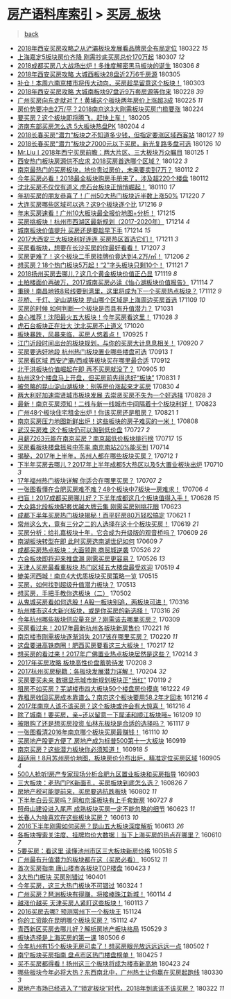 [房产语料库索引](../../README.md)  > [买房_板块](买房_板块.md)
====
> [back](../README.md)

- [2018年西安买房攻略之从浐灞板块发展看品牌房企布局定位](http://jkwz.applinzi.com/ittc/7083300947436766224.html#2018%E5%B9%B4%E8%A5%BF%E5%AE%89%E4%B9%B0%E6%88%BF%E6%94%BB%E7%95%A5%E4%B9%8B%E4%BB%8E%E6%B5%90%E7%81%9E%E6%9D%BF%E5%9D%97%E5%8F%91%E5%B1%95%E7%9C%8B%E5%93%81%E7%89%8C%E6%88%BF%E4%BC%81%E5%B8%83%E5%B1%80%E5%AE%9A%E4%BD%8D) 180322 *15* 
- [上海嘉定5板块房价齐降 刚需抄底买房总价170万起](http://jkwz.applinzi.com/ittc/7077638093224281105.html#%E4%B8%8A%E6%B5%B7%E5%98%89%E5%AE%9A5%E6%9D%BF%E5%9D%97%E6%88%BF%E4%BB%B7%E9%BD%90%E9%99%8D+%E5%88%9A%E9%9C%80%E6%8A%84%E5%BA%95%E4%B9%B0%E6%88%BF%E6%80%BB%E4%BB%B7170%E4%B8%87%E8%B5%B7) 180307 *12* 
- [2018成都买房八大战场出炉！多维度解密黑马板块的诞生](http://jkwz.applinzi.com/ittc/7077309952106693642.html#2018%E6%88%90%E9%83%BD%E4%B9%B0%E6%88%BF%E5%85%AB%E5%A4%A7%E6%88%98%E5%9C%BA%E5%87%BA%E7%82%89%EF%BC%81%E5%A4%9A%E7%BB%B4%E5%BA%A6%E8%A7%A3%E5%AF%86%E9%BB%91%E9%A9%AC%E6%9D%BF%E5%9D%97%E7%9A%84%E8%AF%9E%E7%94%9F) 180306 *8* 
- [2018年西安买房攻略 大城西板块28盘近2万6千房源](http://jkwz.applinzi.com/ittc/7077046807316399114.html#2018%E5%B9%B4%E8%A5%BF%E5%AE%89%E4%B9%B0%E6%88%BF%E6%94%BB%E7%95%A5+%E5%A4%A7%E5%9F%8E%E8%A5%BF%E6%9D%BF%E5%9D%9728%E7%9B%98%E8%BF%912%E4%B8%876%E5%8D%83%E6%88%BF%E6%BA%90) 180305  
- [补仓！本周六南京楼市将传大动向，买房趁早留意这个板块！](http://jkwz.applinzi.com/ittc/7076065795451143185.html#%E8%A1%A5%E4%BB%93%EF%BC%81%E6%9C%AC%E5%91%A8%E5%85%AD%E5%8D%97%E4%BA%AC%E6%A5%BC%E5%B8%82%E5%B0%86%E4%BC%A0%E5%A4%A7%E5%8A%A8%E5%90%91%EF%BC%8C%E4%B9%B0%E6%88%BF%E8%B6%81%E6%97%A9%E7%95%99%E6%84%8F%E8%BF%99%E4%B8%AA%E6%9D%BF%E5%9D%97%EF%BC%81) 180303  
- [2018年西安买房攻略 大城南板块97盘近9万套房源等你来](http://jkwz.applinzi.com/ittc/7075110996232635402.html#2018%E5%B9%B4%E8%A5%BF%E5%AE%89%E4%B9%B0%E6%88%BF%E6%94%BB%E7%95%A5+%E5%A4%A7%E5%9F%8E%E5%8D%97%E6%9D%BF%E5%9D%9797%E7%9B%98%E8%BF%919%E4%B8%87%E5%A5%97%E6%88%BF%E6%BA%90%E7%AD%89%E4%BD%A0%E6%9D%A5) 180228 *39* 
- [广州买房向东走就对了！黄埔这个板块两年房价上涨超3成](http://jkwz.applinzi.com/ittc/7073930213744706577.html#%E5%B9%BF%E5%B7%9E%E4%B9%B0%E6%88%BF%E5%90%91%E4%B8%9C%E8%B5%B0%E5%B0%B1%E5%AF%B9%E4%BA%86%EF%BC%81%E9%BB%84%E5%9F%94%E8%BF%99%E4%B8%AA%E6%9D%BF%E5%9D%97%E4%B8%A4%E5%B9%B4%E6%88%BF%E4%BB%B7%E4%B8%8A%E6%B6%A8%E8%B6%853%E6%88%90) 180225 *11* 
- [房价势要冲击2万/平？2018南京这3大刚需板块买房门槛要涨](http://jkwz.applinzi.com/ittc/7073578125990822929.html#%E6%88%BF%E4%BB%B7%E5%8A%BF%E8%A6%81%E5%86%B2%E5%87%BB2%E4%B8%87%2F%E5%B9%B3%EF%BC%9F2018%E5%8D%97%E4%BA%AC%E8%BF%993%E5%A4%A7%E5%88%9A%E9%9C%80%E6%9D%BF%E5%9D%97%E4%B9%B0%E6%88%BF%E9%97%A8%E6%A7%9B%E8%A6%81%E6%B6%A8) 180224  
- [要买房？这个板块即将腾飞，赶快上车！](http://jkwz.applinzi.com/ittc/7066711263327814666.html#%E8%A6%81%E4%B9%B0%E6%88%BF%EF%BC%9F%E8%BF%99%E4%B8%AA%E6%9D%BF%E5%9D%97%E5%8D%B3%E5%B0%86%E8%85%BE%E9%A3%9E%EF%BC%8C%E8%B5%B6%E5%BF%AB%E4%B8%8A%E8%BD%A6%EF%BC%81) 180205  
- [济南东部买房怎么选 5大板块热盘PK](http://jkwz.applinzi.com/ittc/7066180288474776587.html#%E6%B5%8E%E5%8D%97%E4%B8%9C%E9%83%A8%E4%B9%B0%E6%88%BF%E6%80%8E%E4%B9%88%E9%80%89+5%E5%A4%A7%E6%9D%BF%E5%9D%97%E7%83%AD%E7%9B%98PK) 180204 *4* 
- [2018长春买房“潜力”板块之不知道多少钱，但指定要涨区域西客站](http://jkwz.applinzi.com/ittc/7062846635623580679.html#2018%E9%95%BF%E6%98%A5%E4%B9%B0%E6%88%BF%E2%80%9C%E6%BD%9C%E5%8A%9B%E2%80%9D%E6%9D%BF%E5%9D%97%E4%B9%8B%E4%B8%8D%E7%9F%A5%E9%81%93%E5%A4%9A%E5%B0%91%E9%92%B1%EF%BC%8C%E4%BD%86%E6%8C%87%E5%AE%9A%E8%A6%81%E6%B6%A8%E5%8C%BA%E5%9F%9F%E8%A5%BF%E5%AE%A2%E7%AB%99) 180127 *19* 
- [2018长春买房“潜力”板块之7000元以下买房，新光复路多盘可选](http://jkwz.applinzi.com/ittc/7062844690385077254.html#2018%E9%95%BF%E6%98%A5%E4%B9%B0%E6%88%BF%E2%80%9C%E6%BD%9C%E5%8A%9B%E2%80%9D%E6%9D%BF%E5%9D%97%E4%B9%8B7000%E5%85%83%E4%BB%A5%E4%B8%8B%E4%B9%B0%E6%88%BF%EF%BC%8C%E6%96%B0%E5%85%89%E5%A4%8D%E8%B7%AF%E5%A4%9A%E7%9B%98%E5%8F%AF%E9%80%89) 180126 *10* 
- [Mr.Liu丨2018年西宁买房前瞻：两大片区、三大板块万众瞩目](http://jkwz.applinzi.com/ittc/7062652452883399696.html#Mr.Liu%E4%B8%A82018%E5%B9%B4%E8%A5%BF%E5%AE%81%E4%B9%B0%E6%88%BF%E5%89%8D%E7%9E%BB%EF%BC%9A%E4%B8%A4%E5%A4%A7%E7%89%87%E5%8C%BA%E3%80%81%E4%B8%89%E5%A4%A7%E6%9D%BF%E5%9D%97%E4%B8%87%E4%BC%97%E7%9E%A9%E7%9B%AE) 180125 *1* 
- [西安热门板块房源供不应求 2018买房首选哪个区域？](http://jkwz.applinzi.com/ittc/7061473703429145610.html#%E8%A5%BF%E5%AE%89%E7%83%AD%E9%97%A8%E6%9D%BF%E5%9D%97%E6%88%BF%E6%BA%90%E4%BE%9B%E4%B8%8D%E5%BA%94%E6%B1%82+2018%E4%B9%B0%E6%88%BF%E9%A6%96%E9%80%89%E5%93%AA%E4%B8%AA%E5%8C%BA%E5%9F%9F%EF%BC%9F) 180122 *3* 
- [南京最热门的买房板块，地价贵过房价，未来要卖到7万？](http://jkwz.applinzi.com/ittc/7057377786237289489.html#%E5%8D%97%E4%BA%AC%E6%9C%80%E7%83%AD%E9%97%A8%E7%9A%84%E4%B9%B0%E6%88%BF%E6%9D%BF%E5%9D%97%EF%BC%8C%E5%9C%B0%E4%BB%B7%E8%B4%B5%E8%BF%87%E6%88%BF%E4%BB%B7%EF%BC%8C%E6%9C%AA%E6%9D%A5%E8%A6%81%E5%8D%96%E5%88%B07%E4%B8%87%EF%BC%9F) 180112 *2* 
- [今年买房必看！2018最全板块购房手册来了，涉及超220个楼盘](http://jkwz.applinzi.com/ittc/7057621819425555467.html#%E4%BB%8A%E5%B9%B4%E4%B9%B0%E6%88%BF%E5%BF%85%E7%9C%8B%EF%BC%812018%E6%9C%80%E5%85%A8%E6%9D%BF%E5%9D%97%E8%B4%AD%E6%88%BF%E6%89%8B%E5%86%8C%E6%9D%A5%E4%BA%86%EF%BC%8C%E6%B6%89%E5%8F%8A%E8%B6%85220%E4%B8%AA%E6%A5%BC%E7%9B%98) 180112  
- [沈北买房不仅仅有道义 虎石台板块正悄悄崛起！](http://jkwz.applinzi.com/ittc/7056956250170852368.html#%E6%B2%88%E5%8C%97%E4%B9%B0%E6%88%BF%E4%B8%8D%E4%BB%85%E4%BB%85%E6%9C%89%E9%81%93%E4%B9%89+%E8%99%8E%E7%9F%B3%E5%8F%B0%E6%9D%BF%E5%9D%97%E6%AD%A3%E6%82%84%E6%82%84%E5%B4%9B%E8%B5%B7%EF%BC%81) 180110 *17* 
- [年初买房的朋友恭喜了！广州50大热门板块近半数上涨50%](http://jkwz.applinzi.com/ittc/7049066949923832849.html#%E5%B9%B4%E5%88%9D%E4%B9%B0%E6%88%BF%E7%9A%84%E6%9C%8B%E5%8F%8B%E6%81%AD%E5%96%9C%E4%BA%86%EF%BC%81%E5%B9%BF%E5%B7%9E50%E5%A4%A7%E7%83%AD%E9%97%A8%E6%9D%BF%E5%9D%97%E8%BF%91%E5%8D%8A%E6%95%B0%E4%B8%8A%E6%B6%A850%25) 171220 *7* 
- [大连买房哪些区域可以选？这9个板块逐个比](http://jkwz.applinzi.com/ittc/7047802280194081808.html#%E5%A4%A7%E8%BF%9E%E4%B9%B0%E6%88%BF%E5%93%AA%E4%BA%9B%E5%8C%BA%E5%9F%9F%E5%8F%AF%E4%BB%A5%E9%80%89%EF%BC%9F%E8%BF%999%E4%B8%AA%E6%9D%BF%E5%9D%97%E9%80%90%E4%B8%AA%E6%AF%94) 171216 *9* 
- [年末买房速看！广州10大板块最全报价地图+分析！](http://jkwz.applinzi.com/ittc/7047197159600948241.html#%E5%B9%B4%E6%9C%AB%E4%B9%B0%E6%88%BF%E9%80%9F%E7%9C%8B%EF%BC%81%E5%B9%BF%E5%B7%9E10%E5%A4%A7%E6%9D%BF%E5%9D%97%E6%9C%80%E5%85%A8%E6%8A%A5%E4%BB%B7%E5%9C%B0%E5%9B%BE%2B%E5%88%86%E6%9E%90%EF%BC%81) 171215  
- [买房挑板块！杭州市西湖区最新规划（2017-2020年）](http://jkwz.applinzi.com/ittc/7046975235360818192.html#%E4%B9%B0%E6%88%BF%E6%8C%91%E6%9D%BF%E5%9D%97%EF%BC%81%E6%9D%AD%E5%B7%9E%E5%B8%82%E8%A5%BF%E6%B9%96%E5%8C%BA%E6%9C%80%E6%96%B0%E8%A7%84%E5%88%92%EF%BC%882017-2020%E5%B9%B4%EF%BC%89) 171214 *4* 
- [城南板块价值提升 买房还是要趁早下手](http://jkwz.applinzi.com/ittc/7046860006593397777.html#%E5%9F%8E%E5%8D%97%E6%9D%BF%E5%9D%97%E4%BB%B7%E5%80%BC%E6%8F%90%E5%8D%87+%E4%B9%B0%E6%88%BF%E8%BF%98%E6%98%AF%E8%A6%81%E8%B6%81%E6%97%A9%E4%B8%8B%E6%89%8B) 171214 *15* 
- [2017大西安三大板块利好连连 买房热区首选它们！](http://jkwz.applinzi.com/ittc/7045837293527516177.html#2017%E5%A4%A7%E8%A5%BF%E5%AE%89%E4%B8%89%E5%A4%A7%E6%9D%BF%E5%9D%97%E5%88%A9%E5%A5%BD%E8%BF%9E%E8%BF%9E+%E4%B9%B0%E6%88%BF%E7%83%AD%E5%8C%BA%E9%A6%96%E9%80%89%E5%AE%83%E4%BB%AC%EF%BC%81) 171211 *3* 
- [买房看板块，想要在长沙买房的你最好看看！](http://jkwz.applinzi.com/ittc/7044350539700110353.html#%E4%B9%B0%E6%88%BF%E7%9C%8B%E6%9D%BF%E5%9D%97%EF%BC%8C%E6%83%B3%E8%A6%81%E5%9C%A8%E9%95%BF%E6%B2%99%E4%B9%B0%E6%88%BF%E7%9A%84%E4%BD%A0%E6%9C%80%E5%A5%BD%E7%9C%8B%E7%9C%8B%EF%BC%81) 171207 *3* 
- [买房更难了！这个板块二手房挂牌价竟达到4.2万/㎡！](http://jkwz.applinzi.com/ittc/7044012443959821328.html#%E4%B9%B0%E6%88%BF%E6%9B%B4%E9%9A%BE%E4%BA%86%EF%BC%81%E8%BF%99%E4%B8%AA%E6%9D%BF%E5%9D%97%E4%BA%8C%E6%89%8B%E6%88%BF%E6%8C%82%E7%89%8C%E4%BB%B7%E7%AB%9F%E8%BE%BE%E5%88%B04.2%E4%B8%87%2F%E3%8E%A1%EF%BC%81) 171206 *2* 
- [想买房？18个热门板块5万起！“2”字头板块只剩10个！](http://jkwz.applinzi.com/ittc/7038331263163827216.html#%E6%83%B3%E4%B9%B0%E6%88%BF%EF%BC%9F18%E4%B8%AA%E7%83%AD%E9%97%A8%E6%9D%BF%E5%9D%975%E4%B8%87%E8%B5%B7%EF%BC%81%E2%80%9C2%E2%80%9D%E5%AD%97%E5%A4%B4%E6%9D%BF%E5%9D%97%E5%8F%AA%E5%89%A910%E4%B8%AA%EF%BC%81) 171121 *7* 
- [2018扬州买房去哪儿？这几个黄金板块价值正凸显](http://jkwz.applinzi.com/ittc/7037691727022916625.html#2018%E6%89%AC%E5%B7%9E%E4%B9%B0%E6%88%BF%E5%8E%BB%E5%93%AA%E5%84%BF%EF%BC%9F%E8%BF%99%E5%87%A0%E4%B8%AA%E9%BB%84%E9%87%91%E6%9D%BF%E5%9D%97%E4%BB%B7%E5%80%BC%E6%AD%A3%E5%87%B8%E6%98%BE) 171119 *8* 
- [土拍楼面价再破万，2017城南买房必读《怡心湖板块价值报告》](http://jkwz.applinzi.com/ittc/7035815252627817489.html#%E5%9C%9F%E6%8B%8D%E6%A5%BC%E9%9D%A2%E4%BB%B7%E5%86%8D%E7%A0%B4%E4%B8%87%EF%BC%8C2017%E5%9F%8E%E5%8D%97%E4%B9%B0%E6%88%BF%E5%BF%85%E8%AF%BB%E3%80%8A%E6%80%A1%E5%BF%83%E6%B9%96%E6%9D%BF%E5%9D%97%E4%BB%B7%E5%80%BC%E6%8A%A5%E5%91%8A%E3%80%8B) 171114 *7* 
- [重磅！南昌地铁8号线要到湾里，这里将成为下一个买房热点板块？](http://jkwz.applinzi.com/ittc/7035196395747804177.html#%E9%87%8D%E7%A3%85%EF%BC%81%E5%8D%97%E6%98%8C%E5%9C%B0%E9%93%818%E5%8F%B7%E7%BA%BF%E8%A6%81%E5%88%B0%E6%B9%BE%E9%87%8C%EF%BC%8C%E8%BF%99%E9%87%8C%E5%B0%86%E6%88%90%E4%B8%BA%E4%B8%8B%E4%B8%80%E4%B8%AA%E4%B9%B0%E6%88%BF%E7%83%AD%E7%82%B9%E6%9D%BF%E5%9D%97%EF%BC%9F) 171112 *9* 
- [花桥、千灯、淀山湖板块 昆山哪个区域是上海周边买房首选](http://jkwz.applinzi.com/ittc/7033903623505970193.html#%E8%8A%B1%E6%A1%A5%E3%80%81%E5%8D%83%E7%81%AF%E3%80%81%E6%B7%80%E5%B1%B1%E6%B9%96%E6%9D%BF%E5%9D%97+%E6%98%86%E5%B1%B1%E5%93%AA%E4%B8%AA%E5%8C%BA%E5%9F%9F%E6%98%AF%E4%B8%8A%E6%B5%B7%E5%91%A8%E8%BE%B9%E4%B9%B0%E6%88%BF%E9%A6%96%E9%80%89) 171109 *10* 
- [买房的时候 如何判断一个板块是否具有升值潜力？](http://jkwz.applinzi.com/ittc/7030658898695029776.html#%E4%B9%B0%E6%88%BF%E7%9A%84%E6%97%B6%E5%80%99+%E5%A6%82%E4%BD%95%E5%88%A4%E6%96%AD%E4%B8%80%E4%B8%AA%E6%9D%BF%E5%9D%97%E6%98%AF%E5%90%A6%E5%85%B7%E6%9C%89%E5%8D%87%E5%80%BC%E6%BD%9C%E5%8A%9B%EF%BC%9F) 171031  
- [良心推荐！沈阳最火五大板块！今年买房看这里！](http://jkwz.applinzi.com/ittc/7029380614619399185.html#%E8%89%AF%E5%BF%83%E6%8E%A8%E8%8D%90%EF%BC%81%E6%B2%88%E9%98%B3%E6%9C%80%E7%81%AB%E4%BA%94%E5%A4%A7%E6%9D%BF%E5%9D%97%EF%BC%81%E4%BB%8A%E5%B9%B4%E4%B9%B0%E6%88%BF%E7%9C%8B%E8%BF%99%E9%87%8C%EF%BC%81) 171028 *3* 
- [虎石台板块正在壮大 沈北买房不止道义](http://jkwz.applinzi.com/ittc/7026475299674522641.html#%E8%99%8E%E7%9F%B3%E5%8F%B0%E6%9D%BF%E5%9D%97%E6%AD%A3%E5%9C%A8%E5%A3%AE%E5%A4%A7+%E6%B2%88%E5%8C%97%E4%B9%B0%E6%88%BF%E4%B8%8D%E6%AD%A2%E9%81%93%E4%B9%89) 171020  
- [板块暴跌，风暴来临，买房人悠着点！](http://jkwz.applinzi.com/ittc/7017358152184628240.html#%E6%9D%BF%E5%9D%97%E6%9A%B4%E8%B7%8C%EF%BC%8C%E9%A3%8E%E6%9A%B4%E6%9D%A5%E4%B8%B4%EF%BC%8C%E4%B9%B0%E6%88%BF%E4%BA%BA%E6%82%A0%E7%9D%80%E7%82%B9%EF%BC%81) 170925 *1* 
- [江门近段时间出台的板块规划，与你的买房大计息息相关！](http://jkwz.applinzi.com/ittc/7015343882819339280.html#%E6%B1%9F%E9%97%A8%E8%BF%91%E6%AE%B5%E6%97%B6%E9%97%B4%E5%87%BA%E5%8F%B0%E7%9A%84%E6%9D%BF%E5%9D%97%E8%A7%84%E5%88%92%EF%BC%8C%E4%B8%8E%E4%BD%A0%E7%9A%84%E4%B9%B0%E6%88%BF%E5%A4%A7%E8%AE%A1%E6%81%AF%E6%81%AF%E7%9B%B8%E5%85%B3%EF%BC%81) 170920 *7* 
- [买房要选好地段 杭州热门板块置业哪些楼盘可选](http://jkwz.applinzi.com/ittc/7012851101370680336.html#%E4%B9%B0%E6%88%BF%E8%A6%81%E9%80%89%E5%A5%BD%E5%9C%B0%E6%AE%B5%C2%A0%E6%9D%AD%E5%B7%9E%E7%83%AD%E9%97%A8%E6%9D%BF%E5%9D%97%E7%BD%AE%E4%B8%9A%E5%93%AA%E4%BA%9B%E6%A5%BC%E7%9B%98%E5%8F%AF%E9%80%89) 170913 *1* 
- [买房看区域 西安浐灞/西咸等板块买在哪里最合适](http://jkwz.applinzi.com/ittc/7012202578870535184.html#%E4%B9%B0%E6%88%BF%E7%9C%8B%E5%8C%BA%E5%9F%9F+%E8%A5%BF%E5%AE%89%E6%B5%90%E7%81%9E%2F%E8%A5%BF%E5%92%B8%E7%AD%89%E6%9D%BF%E5%9D%97%E4%B9%B0%E5%9C%A8%E5%93%AA%E9%87%8C%E6%9C%80%E5%90%88%E9%80%82) 170912  
- [北于洪板块价值崛起在即 再不买房就没了？](http://jkwz.applinzi.com/ittc/7009751158271509521.html#%E5%8C%97%E4%BA%8E%E6%B4%AA%E6%9D%BF%E5%9D%97%E4%BB%B7%E5%80%BC%E5%B4%9B%E8%B5%B7%E5%9C%A8%E5%8D%B3+%E5%86%8D%E4%B8%8D%E4%B9%B0%E6%88%BF%E5%B0%B1%E6%B2%A1%E4%BA%86%EF%BC%9F) 170905 *10* 
- [杭州这9个楼盘马上开盘，但买房前先得选好“板块”](http://jkwz.applinzi.com/ittc/7007931735948657680.html#%E6%9D%AD%E5%B7%9E%E8%BF%999%E4%B8%AA%E6%A5%BC%E7%9B%98%E9%A9%AC%E4%B8%8A%E5%BC%80%E7%9B%98%EF%BC%8C%E4%BD%86%E4%B9%B0%E6%88%BF%E5%89%8D%E5%85%88%E5%BE%97%E9%80%89%E5%A5%BD%E2%80%9C%E6%9D%BF%E5%9D%97%E2%80%9D) 170831 *1* 
- [被忽略的昆山淀山湖板块：别等房价涨起来才买房](http://jkwz.applinzi.com/ittc/7007487087392326672.html#%E8%A2%AB%E5%BF%BD%E7%95%A5%E7%9A%84%E6%98%86%E5%B1%B1%E6%B7%80%E5%B1%B1%E6%B9%96%E6%9D%BF%E5%9D%97%EF%BC%9A%E5%88%AB%E7%AD%89%E6%88%BF%E4%BB%B7%E6%B6%A8%E8%B5%B7%E6%9D%A5%E6%89%8D%E4%B9%B0%E6%88%BF) 170830 *4* 
- [两大利好加速崇贤城市板块发展 去崇贤买房不失为一个好选择](http://jkwz.applinzi.com/ittc/7006881493899805713.html#%E4%B8%A4%E5%A4%A7%E5%88%A9%E5%A5%BD%E5%8A%A0%E9%80%9F%E5%B4%87%E8%B4%A4%E5%9F%8E%E5%B8%82%E6%9D%BF%E5%9D%97%E5%8F%91%E5%B1%95+%E5%8E%BB%E5%B4%87%E8%B4%A4%E4%B9%B0%E6%88%BF%E4%B8%8D%E5%A4%B1%E4%B8%BA%E4%B8%80%E4%B8%AA%E5%A5%BD%E9%80%89%E6%8B%A9) 170828 *3* 
- [最新！南京买房须知！二线与新一线城市中间隔着十个板块利好！](http://jkwz.applinzi.com/ittc/7004927218596447248.html#%E6%9C%80%E6%96%B0%EF%BC%81%E5%8D%97%E4%BA%AC%E4%B9%B0%E6%88%BF%E9%A1%BB%E7%9F%A5%EF%BC%81%E4%BA%8C%E7%BA%BF%E4%B8%8E%E6%96%B0%E4%B8%80%E7%BA%BF%E5%9F%8E%E5%B8%82%E4%B8%AD%E9%97%B4%E9%9A%94%E7%9D%80%E5%8D%81%E4%B8%AA%E6%9D%BF%E5%9D%97%E5%88%A9%E5%A5%BD%EF%BC%81) 170823  
- [广州48个板块住宅租金出炉！你该买房还是租房？](http://jkwz.applinzi.com/ittc/7004269478639305744.html#%E5%B9%BF%E5%B7%9E48%E4%B8%AA%E6%9D%BF%E5%9D%97%E4%BD%8F%E5%AE%85%E7%A7%9F%E9%87%91%E5%87%BA%E7%82%89%EF%BC%81%E4%BD%A0%E8%AF%A5%E4%B9%B0%E6%88%BF%E8%BF%98%E6%98%AF%E7%A7%9F%E6%88%BF%EF%BC%9F) 170821 *1* 
- [南京买房压力地图新鲜出炉！这些板块的房子难买的一米！](http://jkwz.applinzi.com/ittc/6999490188513133584.html#%E5%8D%97%E4%BA%AC%E4%B9%B0%E6%88%BF%E5%8E%8B%E5%8A%9B%E5%9C%B0%E5%9B%BE%E6%96%B0%E9%B2%9C%E5%87%BA%E7%82%89%EF%BC%81%E8%BF%99%E4%BA%9B%E6%9D%BF%E5%9D%97%E7%9A%84%E6%88%BF%E5%AD%90%E9%9A%BE%E4%B9%B0%E7%9A%84%E4%B8%80%E7%B1%B3%EF%BC%81) 170808  
- [武汉买房难 这个板块仍可以淘到低价盘](http://jkwz.applinzi.com/ittc/6994902514619909137.html#%E6%AD%A6%E6%B1%89%E4%B9%B0%E6%88%BF%E9%9A%BE+%E8%BF%99%E4%B8%AA%E6%9D%BF%E5%9D%97%E4%BB%8D%E5%8F%AF%E4%BB%A5%E6%B7%98%E5%88%B0%E4%BD%8E%E4%BB%B7%E7%9B%98) 170727 *2* 
- [月薪7263元能在南京买房？南京超低价板块排行榜](http://jkwz.applinzi.com/ittc/6991277775825404944.html#%E6%9C%88%E8%96%AA7263%E5%85%83%E8%83%BD%E5%9C%A8%E5%8D%97%E4%BA%AC%E4%B9%B0%E6%88%BF%EF%BC%9F%E5%8D%97%E4%BA%AC%E8%B6%85%E4%BD%8E%E4%BB%B7%E6%9D%BF%E5%9D%97%E6%8E%92%E8%A1%8C%E6%A6%9C) 170717 *15* 
- [买房看板块楼盘摇号中签率 南京南站20%能买到](http://jkwz.applinzi.com/ittc/6990081906094638097.html#%E4%B9%B0%E6%88%BF%E7%9C%8B%E6%9D%BF%E5%9D%97%E6%A5%BC%E7%9B%98%E6%91%87%E5%8F%B7%E4%B8%AD%E7%AD%BE%E7%8E%87+%E5%8D%97%E4%BA%AC%E5%8D%97%E7%AB%9920%25%E8%83%BD%E4%B9%B0%E5%88%B0) 170714  
- [揭秘，2017年上半年，苏州人都在哪些板块买房？](http://jkwz.applinzi.com/ittc/6989486379107877905.html#%E6%8F%AD%E7%A7%98%EF%BC%8C2017%E5%B9%B4%E4%B8%8A%E5%8D%8A%E5%B9%B4%EF%BC%8C%E8%8B%8F%E5%B7%9E%E4%BA%BA%E9%83%BD%E5%9C%A8%E5%93%AA%E4%BA%9B%E6%9D%BF%E5%9D%97%E4%B9%B0%E6%88%BF%EF%BC%9F) 170712 *1* 
- [下半年买房去哪儿？2017年上半年成都5大热区以及5大置业板块出炉](http://jkwz.applinzi.com/ittc/6988685755336360977.html#%E4%B8%8B%E5%8D%8A%E5%B9%B4%E4%B9%B0%E6%88%BF%E5%8E%BB%E5%93%AA%E5%84%BF%EF%BC%9F2017%E5%B9%B4%E4%B8%8A%E5%8D%8A%E5%B9%B4%E6%88%90%E9%83%BD5%E5%A4%A7%E7%83%AD%E5%8C%BA%E4%BB%A5%E5%8F%8A5%E5%A4%A7%E7%BD%AE%E4%B8%9A%E6%9D%BF%E5%9D%97%E5%87%BA%E7%82%89) 170710 *3* 
- [17年福州热门板块详解 你适合在哪里买房？](http://jkwz.applinzi.com/ittc/6987347489823654928.html#17%E5%B9%B4%E7%A6%8F%E5%B7%9E%E7%83%AD%E9%97%A8%E6%9D%BF%E5%9D%97%E8%AF%A6%E8%A7%A3+%E4%BD%A0%E9%80%82%E5%90%88%E5%9C%A8%E5%93%AA%E9%87%8C%E4%B9%B0%E6%88%BF%EF%BC%9F) 170707 *2* 
- [一张图看懂在合肥买房难不难？48个板块中7板块一房难求！](http://jkwz.applinzi.com/ittc/6987259803590984721.html#%E4%B8%80%E5%BC%A0%E5%9B%BE%E7%9C%8B%E6%87%82%E5%9C%A8%E5%90%88%E8%82%A5%E4%B9%B0%E6%88%BF%E9%9A%BE%E4%B8%8D%E9%9A%BE%EF%BC%9F48%E4%B8%AA%E6%9D%BF%E5%9D%97%E4%B8%AD7%E6%9D%BF%E5%9D%97%E4%B8%80%E6%88%BF%E9%9A%BE%E6%B1%82%EF%BC%81) 170706 *4* 
- [扫盲！2017成都买房哪儿好？下半年成都这几个板块值得入手！](http://jkwz.applinzi.com/ittc/6984258674712118276.html#%E6%89%AB%E7%9B%B2%EF%BC%812017%E6%88%90%E9%83%BD%E4%B9%B0%E6%88%BF%E5%93%AA%E5%84%BF%E5%A5%BD%EF%BC%9F%E4%B8%8B%E5%8D%8A%E5%B9%B4%E6%88%90%E9%83%BD%E8%BF%99%E5%87%A0%E4%B8%AA%E6%9D%BF%E5%9D%97%E5%80%BC%E5%BE%97%E5%85%A5%E6%89%8B%EF%BC%81) 170628 *15* 
- [大众路北段板块配套优越大牌云集 刚需买房别挑花眼](http://jkwz.applinzi.com/ittc/6982145386624844804.html#%E5%A4%A7%E4%BC%97%E8%B7%AF%E5%8C%97%E6%AE%B5%E6%9D%BF%E5%9D%97%E9%85%8D%E5%A5%97%E4%BC%98%E8%B6%8A%E5%A4%A7%E7%89%8C%E4%BA%91%E9%9B%86+%E5%88%9A%E9%9C%80%E4%B9%B0%E6%88%BF%E5%88%AB%E6%8C%91%E8%8A%B1%E7%9C%BC) 170623  
- [成都下半年买房热门板块揭秘！百平好房80万轻松搞定](http://jkwz.applinzi.com/ittc/6981641630334321669.html#%E6%88%90%E9%83%BD%E4%B8%8B%E5%8D%8A%E5%B9%B4%E4%B9%B0%E6%88%BF%E7%83%AD%E9%97%A8%E6%9D%BF%E5%9D%97%E6%8F%AD%E7%A7%98%EF%BC%81%E7%99%BE%E5%B9%B3%E5%A5%BD%E6%88%BF80%E4%B8%87%E8%BD%BB%E6%9D%BE%E6%90%9E%E5%AE%9A) 170621 *1* 
- [常州这么大，竟有三分之二的人选择在这十个板块买房！](http://jkwz.applinzi.com/ittc/6980805898694820869.html#%E5%B8%B8%E5%B7%9E%E8%BF%99%E4%B9%88%E5%A4%A7%EF%BC%8C%E7%AB%9F%E6%9C%89%E4%B8%89%E5%88%86%E4%B9%8B%E4%BA%8C%E7%9A%84%E4%BA%BA%E9%80%89%E6%8B%A9%E5%9C%A8%E8%BF%99%E5%8D%81%E4%B8%AA%E6%9D%BF%E5%9D%97%E4%B9%B0%E6%88%BF%EF%BC%81) 170619 *21* 
- [买房分析：给礼嘉板块十年，它会成为升级版的观音桥吗？](http://jkwz.applinzi.com/ittc/6977210709212398597.html#%E4%B9%B0%E6%88%BF%E5%88%86%E6%9E%90%EF%BC%9A%E7%BB%99%E7%A4%BC%E5%98%89%E6%9D%BF%E5%9D%97%E5%8D%81%E5%B9%B4%EF%BC%8C%E5%AE%83%E4%BC%9A%E6%88%90%E4%B8%BA%E5%8D%87%E7%BA%A7%E7%89%88%E7%9A%84%E8%A7%82%E9%9F%B3%E6%A1%A5%E5%90%97%EF%BC%9F) 170609 *26* 
- [南湖板块转型在即 此时买房选南湖世纪如何](http://jkwz.applinzi.com/ittc/6977100978309301253.html#%E5%8D%97%E6%B9%96%E6%9D%BF%E5%9D%97%E8%BD%AC%E5%9E%8B%E5%9C%A8%E5%8D%B3+%E6%AD%A4%E6%97%B6%E4%B9%B0%E6%88%BF%E9%80%89%E5%8D%97%E6%B9%96%E4%B8%96%E7%BA%AA%E5%A6%82%E4%BD%95) 170609 *7* 
- [成都买房热点板块：大面领跑 商贸城逆袭](http://jkwz.applinzi.com/ittc/6971930892162302981.html#%E6%88%90%E9%83%BD%E4%B9%B0%E6%88%BF%E7%83%AD%E7%82%B9%E6%9D%BF%E5%9D%97%EF%BC%9A%E5%A4%A7%E9%9D%A2%E9%A2%86%E8%B7%91+%E5%95%86%E8%B4%B8%E5%9F%8E%E9%80%86%E8%A2%AD) 170526 *22* 
- [六合板块即将迎来推盘潮 刚需买房更容易？](http://jkwz.applinzi.com/ittc/6971900155279197189.html#%E5%85%AD%E5%90%88%E6%9D%BF%E5%9D%97%E5%8D%B3%E5%B0%86%E8%BF%8E%E6%9D%A5%E6%8E%A8%E7%9B%98%E6%BD%AE+%E5%88%9A%E9%9C%80%E4%B9%B0%E6%88%BF%E6%9B%B4%E5%AE%B9%E6%98%93%EF%BC%9F) 170526 *13* 
- [天津人买房最看重板块 热门区域五大楼盘最受欢迎](http://jkwz.applinzi.com/ittc/6969414841092539396.html#%E5%A4%A9%E6%B4%A5%E4%BA%BA%E4%B9%B0%E6%88%BF%E6%9C%80%E7%9C%8B%E9%87%8D%E6%9D%BF%E5%9D%97+%E7%83%AD%E9%97%A8%E5%8C%BA%E5%9F%9F%E4%BA%94%E5%A4%A7%E6%A5%BC%E7%9B%98%E6%9C%80%E5%8F%97%E6%AC%A2%E8%BF%8E) 170519 *4* 
- [媲美河西城！南京4大优质板块买房策略一览](http://jkwz.applinzi.com/ittc/6967849669957780484.html#%E5%AA%B2%E7%BE%8E%E6%B2%B3%E8%A5%BF%E5%9F%8E%EF%BC%81%E5%8D%97%E4%BA%AC4%E5%A4%A7%E4%BC%98%E8%B4%A8%E6%9D%BF%E5%9D%97%E4%B9%B0%E6%88%BF%E7%AD%96%E7%95%A5%E4%B8%80%E8%A7%88) 170515  
- [买房，如何找到超级升值潜力板块？](http://jkwz.applinzi.com/ittc/6967245615472837637.html#%E4%B9%B0%E6%88%BF%EF%BC%8C%E5%A6%82%E4%BD%95%E6%89%BE%E5%88%B0%E8%B6%85%E7%BA%A7%E5%8D%87%E5%80%BC%E6%BD%9C%E5%8A%9B%E6%9D%BF%E5%9D%97%EF%BC%9F) 170513  
- [想买房，手把手教你选板块（二）](http://jkwz.applinzi.com/ittc/6962268090883638276.html#%E6%83%B3%E4%B9%B0%E6%88%BF%EF%BC%8C%E6%89%8B%E6%8A%8A%E6%89%8B%E6%95%99%E4%BD%A0%E9%80%89%E6%9D%BF%E5%9D%97%EF%BC%88%E4%BA%8C%EF%BC%89) 170502  
- [从鬼城买房看如何选股！A股一板块别追，两板块可进！](http://jkwz.applinzi.com/ittc/6945724149719892997.html#%E4%BB%8E%E9%AC%BC%E5%9F%8E%E4%B9%B0%E6%88%BF%E7%9C%8B%E5%A6%82%E4%BD%95%E9%80%89%E8%82%A1%EF%BC%81A%E8%82%A1%E4%B8%80%E6%9D%BF%E5%9D%97%E5%88%AB%E8%BF%BD%EF%BC%8C%E4%B8%A4%E6%9D%BF%E5%9D%97%E5%8F%AF%E8%BF%9B%EF%BC%81) 170316  
- [杭州楼市这4大新兴板块，或是你买房的新选择！](http://jkwz.applinzi.com/ittc/6945625683068978181.html#%E6%9D%AD%E5%B7%9E%E6%A5%BC%E5%B8%82%E8%BF%994%E5%A4%A7%E6%96%B0%E5%85%B4%E6%9D%BF%E5%9D%97%EF%BC%8C%E6%88%96%E6%98%AF%E4%BD%A0%E4%B9%B0%E6%88%BF%E7%9A%84%E6%96%B0%E9%80%89%E6%8B%A9%EF%BC%81) 170316 *26* 
- [今年杭州哪些板块供应量充足？刚需该去哪里买房？](http://jkwz.applinzi.com/ittc/6943084975846065157.html#%E4%BB%8A%E5%B9%B4%E6%9D%AD%E5%B7%9E%E5%93%AA%E4%BA%9B%E6%9D%BF%E5%9D%97%E4%BE%9B%E5%BA%94%E9%87%8F%E5%85%85%E8%B6%B3%EF%BC%9F%E5%88%9A%E9%9C%80%E8%AF%A5%E5%8E%BB%E5%93%AA%E9%87%8C%E4%B9%B0%E6%88%BF%EF%BC%9F) 170309  
- [买房看过来！2017年最新杭州各板块新房售价](http://jkwz.applinzi.com/ittc/6937036255442502661.html#%E4%B9%B0%E6%88%BF%E7%9C%8B%E8%BF%87%E6%9D%A5%EF%BC%812017%E5%B9%B4%E6%9C%80%E6%96%B0%E6%9D%AD%E5%B7%9E%E5%90%84%E6%9D%BF%E5%9D%97%E6%96%B0%E6%88%BF%E5%94%AE%E4%BB%B7) 170221 *16* 
- [南京楼市刚需板块逐渐消失 2017该在哪里买房？](http://jkwz.applinzi.com/ittc/6936776867272197124.html#%E5%8D%97%E4%BA%AC%E6%A5%BC%E5%B8%82%E5%88%9A%E9%9C%80%E6%9D%BF%E5%9D%97%E9%80%90%E6%B8%90%E6%B6%88%E5%A4%B1+2017%E8%AF%A5%E5%9C%A8%E5%93%AA%E9%87%8C%E4%B9%B0%E6%88%BF%EF%BC%9F) 170220 *11* 
- [这盘要进高铁商圈！肥西买房要看这三大板块！](http://jkwz.applinzi.com/ittc/6935735126364521477.html#%E8%BF%99%E7%9B%98%E8%A6%81%E8%BF%9B%E9%AB%98%E9%93%81%E5%95%86%E5%9C%88%EF%BC%81%E8%82%A5%E8%A5%BF%E4%B9%B0%E6%88%BF%E8%A6%81%E7%9C%8B%E8%BF%99%E4%B8%89%E5%A4%A7%E6%9D%BF%E5%9D%97%EF%BC%81) 170217 *12* 
- [想买房的看过来！2017年广佛置业热点板块居然是这些？](http://jkwz.applinzi.com/ittc/6934453622384624644.html#%E6%83%B3%E4%B9%B0%E6%88%BF%E7%9A%84%E7%9C%8B%E8%BF%87%E6%9D%A5%EF%BC%812017%E5%B9%B4%E5%B9%BF%E4%BD%9B%E7%BD%AE%E4%B8%9A%E7%83%AD%E7%82%B9%E6%9D%BF%E5%9D%97%E5%B1%85%E7%84%B6%E6%98%AF%E8%BF%99%E4%BA%9B%EF%BC%9F) 170214 *3* 
- [2017年买房攻略 板块高性价盘蓄势待发](http://jkwz.applinzi.com/ittc/6932264145914430469.html#2017%E5%B9%B4%E4%B9%B0%E6%88%BF%E6%94%BB%E7%95%A5+%E6%9D%BF%E5%9D%97%E9%AB%98%E6%80%A7%E4%BB%B7%E7%9B%98%E8%93%84%E5%8A%BF%E5%BE%85%E5%8F%91) 170208 *3* 
- [2017杭州买房秘籍：各板块发展潜力详解！](http://jkwz.applinzi.com/ittc/6930736589117588485.html#2017%E6%9D%AD%E5%B7%9E%E4%B9%B0%E6%88%BF%E7%A7%98%E7%B1%8D%EF%BC%9A%E5%90%84%E6%9D%BF%E5%9D%97%E5%8F%91%E5%B1%95%E6%BD%9C%E5%8A%9B%E8%AF%A6%E8%A7%A3%EF%BC%81) 170204 *32* 
- [买房要买未来 数据显示城市新规划板块正“当红”](http://jkwz.applinzi.com/ittc/6924750137334432772.html#%E4%B9%B0%E6%88%BF%E8%A6%81%E4%B9%B0%E6%9C%AA%E6%9D%A5+%E6%95%B0%E6%8D%AE%E6%98%BE%E7%A4%BA%E5%9F%8E%E5%B8%82%E6%96%B0%E8%A7%84%E5%88%92%E6%9D%BF%E5%9D%97%E6%AD%A3%E2%80%9C%E5%BD%93%E7%BA%A2%E2%80%9D) 170119 *2* 
- [租房不如买房？芜湖楼市四大板块50个楼盘房价摸底](http://jkwz.applinzi.com/ittc/6914369350017745925.html#%E7%A7%9F%E6%88%BF%E4%B8%8D%E5%A6%82%E4%B9%B0%E6%88%BF%EF%BC%9F%E8%8A%9C%E6%B9%96%E6%A5%BC%E5%B8%82%E5%9B%9B%E5%A4%A7%E6%9D%BF%E5%9D%9750%E4%B8%AA%E6%A5%BC%E7%9B%98%E6%88%BF%E4%BB%B7%E6%91%B8%E5%BA%95) 161222 *49* 
- [靠租房收回买房成本靠谱么？南京这个板块要用58.2年才回本](http://jkwz.applinzi.com/ittc/6912290501117346820.html#%E9%9D%A0%E7%A7%9F%E6%88%BF%E6%94%B6%E5%9B%9E%E4%B9%B0%E6%88%BF%E6%88%90%E6%9C%AC%E9%9D%A0%E8%B0%B1%E4%B9%88%EF%BC%9F%E5%8D%97%E4%BA%AC%E8%BF%99%E4%B8%AA%E6%9D%BF%E5%9D%97%E8%A6%81%E7%94%A858.2%E5%B9%B4%E6%89%8D%E5%9B%9E%E6%9C%AC) 161216 *4* 
- [2017年南京人该不该买房？这个板块或许会有大惊喜！](http://jkwz.applinzi.com/ittc/6912280956932457476.html#2017%E5%B9%B4%E5%8D%97%E4%BA%AC%E4%BA%BA%E8%AF%A5%E4%B8%8D%E8%AF%A5%E4%B9%B0%E6%88%BF%EF%BC%9F%E8%BF%99%E4%B8%AA%E6%9D%BF%E5%9D%97%E6%88%96%E8%AE%B8%E4%BC%9A%E6%9C%89%E5%A4%A7%E6%83%8A%E5%96%9C%EF%BC%81) 161216 *4* 
- [除了城南！要买房，亲~还以留意一下犀浦和顺江板块哦~](http://jkwz.applinzi.com/ittc/6909718945757398021.html#%E9%99%A4%E4%BA%86%E5%9F%8E%E5%8D%97%EF%BC%81%E8%A6%81%E4%B9%B0%E6%88%BF%EF%BC%8C%E4%BA%B2%7E%E8%BF%98%E4%BB%A5%E7%95%99%E6%84%8F%E4%B8%80%E4%B8%8B%E7%8A%80%E6%B5%A6%E5%92%8C%E9%A1%BA%E6%B1%9F%E6%9D%BF%E5%9D%97%E5%93%A6%7E) 161209 *10* 
- [被限购了还是想买房投资 仙林东板块是合适的选择吗？](http://jkwz.applinzi.com/ittc/6901440663324722180.html#%E8%A2%AB%E9%99%90%E8%B4%AD%E4%BA%86%E8%BF%98%E6%98%AF%E6%83%B3%E4%B9%B0%E6%88%BF%E6%8A%95%E8%B5%84+%E4%BB%99%E6%9E%97%E4%B8%9C%E6%9D%BF%E5%9D%97%E6%98%AF%E5%90%88%E9%80%82%E7%9A%84%E9%80%89%E6%8B%A9%E5%90%97%EF%BC%9F) 161117 *9* 
- [一张图看清2016年南京哪个板块买房最赚钱！](http://jkwz.applinzi.com/ittc/6898936251901543429.html#%E4%B8%80%E5%BC%A0%E5%9B%BE%E7%9C%8B%E6%B8%852016%E5%B9%B4%E5%8D%97%E4%BA%AC%E5%93%AA%E4%B8%AA%E6%9D%BF%E5%9D%97%E4%B9%B0%E6%88%BF%E6%9C%80%E8%B5%9A%E9%92%B1%EF%BC%81) 161110 *10* 
- [买房地产股更方便了 房地产成为标普500第十一大板块](http://jkwz.applinzi.com/ittc/6879656043713397764.html#%E4%B9%B0%E6%88%BF%E5%9C%B0%E4%BA%A7%E8%82%A1%E6%9B%B4%E6%96%B9%E4%BE%BF%E4%BA%86+%E6%88%BF%E5%9C%B0%E4%BA%A7%E6%88%90%E4%B8%BA%E6%A0%87%E6%99%AE500%E7%AC%AC%E5%8D%81%E4%B8%80%E5%A4%A7%E6%9D%BF%E5%9D%97) 160919  
- [南京买房？这些潜力板块你必须知道！](http://jkwz.applinzi.com/ittc/6879322279791559685.html#%E5%8D%97%E4%BA%AC%E4%B9%B0%E6%88%BF%EF%BC%9F%E8%BF%99%E4%BA%9B%E6%BD%9C%E5%8A%9B%E6%9D%BF%E5%9D%97%E4%BD%A0%E5%BF%85%E9%A1%BB%E7%9F%A5%E9%81%93%EF%BC%81) 160918 *5* 
- [超适用！8月苏州房价地图，板块房价分布出炉，精准定位买房区域](http://jkwz.applinzi.com/ittc/6874462456214193156.html#%E8%B6%85%E9%80%82%E7%94%A8%EF%BC%818%E6%9C%88%E8%8B%8F%E5%B7%9E%E6%88%BF%E4%BB%B7%E5%9C%B0%E5%9B%BE%EF%BC%8C%E6%9D%BF%E5%9D%97%E6%88%BF%E4%BB%B7%E5%88%86%E5%B8%83%E5%87%BA%E7%82%89%EF%BC%8C%E7%B2%BE%E5%87%86%E5%AE%9A%E4%BD%8D%E4%B9%B0%E6%88%BF%E5%8C%BA%E5%9F%9F) 160905 *4* 
- [500人抢听!房产专家现场分析合肥九区置业板块和买房指导](http://jkwz.applinzi.com/ittc/6873765496721245189.html#500%E4%BA%BA%E6%8A%A2%E5%90%AC%21%E6%88%BF%E4%BA%A7%E4%B8%93%E5%AE%B6%E7%8E%B0%E5%9C%BA%E5%88%86%E6%9E%90%E5%90%88%E8%82%A5%E4%B9%9D%E5%8C%BA%E7%BD%AE%E4%B8%9A%E6%9D%BF%E5%9D%97%E5%92%8C%E4%B9%B0%E6%88%BF%E6%8C%87%E5%AF%BC) 160903  
- [三大板块：老热门PK新面孔，买房板块到底怎么选？](http://jkwz.applinzi.com/ittc/6870610422385869828.html#%E4%B8%89%E5%A4%A7%E6%9D%BF%E5%9D%97%EF%BC%9A%E8%80%81%E7%83%AD%E9%97%A8PK%E6%96%B0%E9%9D%A2%E5%AD%94%EF%BC%8C%E4%B9%B0%E6%88%BF%E6%9D%BF%E5%9D%97%E5%88%B0%E5%BA%95%E6%80%8E%E4%B9%88%E9%80%89%EF%BC%9F) 160826 *7* 
- [房地产税可能提前来，买房要选抗跌板块](http://jkwz.applinzi.com/ittc/6861760277175075845.html#%E6%88%BF%E5%9C%B0%E4%BA%A7%E7%A8%8E%E5%8F%AF%E8%83%BD%E6%8F%90%E5%89%8D%E6%9D%A5%EF%BC%8C%E4%B9%B0%E6%88%BF%E8%A6%81%E9%80%89%E6%8A%97%E8%B7%8C%E6%9D%BF%E5%9D%97) 160802 *11* 
- [下半年白云买房吗？同和京溪板块有上千套新房](http://jkwz.applinzi.com/ittc/6859596497766843396.html#%E4%B8%8B%E5%8D%8A%E5%B9%B4%E7%99%BD%E4%BA%91%E4%B9%B0%E6%88%BF%E5%90%97%EF%BC%9F%E5%90%8C%E5%92%8C%E4%BA%AC%E6%BA%AA%E6%9D%BF%E5%9D%97%E6%9C%89%E4%B8%8A%E5%8D%83%E5%A5%97%E6%96%B0%E6%88%BF) 160727 *8* 
- [照母山建设进入尾声 成熟板块买房一定不能忽略的细节](http://jkwz.applinzi.com/ittc/6846944552442938372.html#%E7%85%A7%E6%AF%8D%E5%B1%B1%E5%BB%BA%E8%AE%BE%E8%BF%9B%E5%85%A5%E5%B0%BE%E5%A3%B0+%E6%88%90%E7%86%9F%E6%9D%BF%E5%9D%97%E4%B9%B0%E6%88%BF%E4%B8%80%E5%AE%9A%E4%B8%8D%E8%83%BD%E5%BF%BD%E7%95%A5%E7%9A%84%E7%BB%86%E8%8A%82) 160623 *11* 
- [长春人为啥喜欢在这些板块买房？](http://jkwz.applinzi.com/ittc/6843206109556638725.html#%E9%95%BF%E6%98%A5%E4%BA%BA%E4%B8%BA%E5%95%A5%E5%96%9C%E6%AC%A2%E5%9C%A8%E8%BF%99%E4%BA%9B%E6%9D%BF%E5%9D%97%E4%B9%B0%E6%88%BF%EF%BC%9F) 160613 *10* 
- [2016下半年刚需如何买房？昆山五大板块深度解析](http://jkwz.applinzi.com/ittc/6843149304335959044.html#2016%E4%B8%8B%E5%8D%8A%E5%B9%B4%E5%88%9A%E9%9C%80%E5%A6%82%E4%BD%95%E4%B9%B0%E6%88%BF%EF%BC%9F%E6%98%86%E5%B1%B1%E4%BA%94%E5%A4%A7%E6%9D%BF%E5%9D%97%E6%B7%B1%E5%BA%A6%E8%A7%A3%E6%9E%90) 160613 *26* 
- [各板块搜索关注度、挂牌均价大数据｜当下上海买房的热点在哪里？](http://jkwz.applinzi.com/ittc/6842041150806164484.html#%E5%90%84%E6%9D%BF%E5%9D%97%E6%90%9C%E7%B4%A2%E5%85%B3%E6%B3%A8%E5%BA%A6%E3%80%81%E6%8C%82%E7%89%8C%E5%9D%87%E4%BB%B7%E5%A4%A7%E6%95%B0%E6%8D%AE%EF%BD%9C%E5%BD%93%E4%B8%8B%E4%B8%8A%E6%B5%B7%E4%B9%B0%E6%88%BF%E7%9A%84%E7%83%AD%E7%82%B9%E5%9C%A8%E5%93%AA%E9%87%8C%EF%BC%9F) 160610 *7* 
- [5要买房：看这里 读懂池州市区三大板块新房价格](http://jkwz.applinzi.com/ittc/6833467576784782341.html#5%E8%A6%81%E4%B9%B0%E6%88%BF%EF%BC%9A%E7%9C%8B%E8%BF%99%E9%87%8C+%E8%AF%BB%E6%87%82%E6%B1%A0%E5%B7%9E%E5%B8%82%E5%8C%BA%E4%B8%89%E5%A4%A7%E6%9D%BF%E5%9D%97%E6%96%B0%E6%88%BF%E4%BB%B7%E6%A0%BC) 160518 *5* 
- [广州最有升值潜力的板块都在这（买房必看）](http://jkwz.applinzi.com/ittc/6831271142408848388.html#%E5%B9%BF%E5%B7%9E%E6%9C%80%E6%9C%89%E5%8D%87%E5%80%BC%E6%BD%9C%E5%8A%9B%E7%9A%84%E6%9D%BF%E5%9D%97%E9%83%BD%E5%9C%A8%E8%BF%99%EF%BC%88%E4%B9%B0%E6%88%BF%E5%BF%85%E7%9C%8B%EF%BC%89) 160512 *11* 
- [首次买房指南 唐山楼市各板块TOP楼盘](http://jkwz.applinzi.com/ittc/6824368876913427460.html#%E9%A6%96%E6%AC%A1%E4%B9%B0%E6%88%BF%E6%8C%87%E5%8D%97+%E5%94%90%E5%B1%B1%E6%A5%BC%E5%B8%82%E5%90%84%E6%9D%BF%E5%9D%97TOP%E6%A5%BC%E7%9B%98) 160423 *1* 
- [3大热门板块 买房别错过](http://jkwz.applinzi.com/ittc/6815940564318946308.html#3%E5%A4%A7%E7%83%AD%E9%97%A8%E6%9D%BF%E5%9D%97+%E4%B9%B0%E6%88%BF%E5%88%AB%E9%94%99%E8%BF%87) 160401  
- [今年买房，这三大热门板块不可错过](http://jkwz.applinzi.com/ittc/6812974677852947461.html#%E4%BB%8A%E5%B9%B4%E4%B9%B0%E6%88%BF%EF%BC%8C%E8%BF%99%E4%B8%89%E5%A4%A7%E7%83%AD%E9%97%A8%E6%9D%BF%E5%9D%97%E4%B8%8D%E5%8F%AF%E9%94%99%E8%BF%87) 160324 *1* 
- [广州买房？琶洲板块有得赚，将接棒珠江新城！](http://jkwz.applinzi.com/ittc/6787194646883206148.html#%E5%B9%BF%E5%B7%9E%E4%B9%B0%E6%88%BF%EF%BC%9F%E7%90%B6%E6%B4%B2%E6%9D%BF%E5%9D%97%E6%9C%89%E5%BE%97%E8%B5%9A%EF%BC%8C%E5%B0%86%E6%8E%A5%E6%A3%92%E7%8F%A0%E6%B1%9F%E6%96%B0%E5%9F%8E%EF%BC%81) 160114 *4* 
- [越涨价越买 天津买房人紧盯这些板块！](http://jkwz.applinzi.com/ittc/6786890012394275845.html#%E8%B6%8A%E6%B6%A8%E4%BB%B7%E8%B6%8A%E4%B9%B0+%E5%A4%A9%E6%B4%A5%E4%B9%B0%E6%88%BF%E4%BA%BA%E7%B4%A7%E7%9B%AF%E8%BF%99%E4%BA%9B%E6%9D%BF%E5%9D%97%EF%BC%81) 160113 *7* 
- [2016买房去哪? 预测常州下一个板块王](http://jkwz.applinzi.com/ittc/6768256563429245956.html#2016%E4%B9%B0%E6%88%BF%E5%8E%BB%E5%93%AA%3F+%E9%A2%84%E6%B5%8B%E5%B8%B8%E5%B7%9E%E4%B8%8B%E4%B8%80%E4%B8%AA%E6%9D%BF%E5%9D%97%E7%8E%8B) 151124  
- [你的工资能在昆明哪个板块买房？](http://jkwz.applinzi.com/ittc/6763719965035463684.html#%E4%BD%A0%E7%9A%84%E5%B7%A5%E8%B5%84%E8%83%BD%E5%9C%A8%E6%98%86%E6%98%8E%E5%93%AA%E4%B8%AA%E6%9D%BF%E5%9D%97%E4%B9%B0%E6%88%BF%EF%BC%9F) 151112 *47* 
- [青西新区买房去哪儿好？解析房地产板块格局](http://jkwz.applinzi.com/ittc/547650611417827217.html#%E9%9D%92%E8%A5%BF%E6%96%B0%E5%8C%BA%E4%B9%B0%E6%88%BF%E5%8E%BB%E5%93%AA%E5%84%BF%E5%A5%BD%EF%BC%9F%E8%A7%A3%E6%9E%90%E6%88%BF%E5%9C%B0%E4%BA%A7%E6%9D%BF%E5%9D%97%E6%A0%BC%E5%B1%80) 150529 *3* 
- [板块选择是上海买房的第一课](http://jkwz.applinzi.com/ittc/7100106497495401478.html#%E6%9D%BF%E5%9D%97%E9%80%89%E6%8B%A9%E6%98%AF%E4%B8%8A%E6%B5%B7%E4%B9%B0%E6%88%BF%E7%9A%84%E7%AC%AC%E4%B8%80%E8%AF%BE) 180506 *6* 
- [今年杭州有15个板块无房可卖了！想买房眼光放远远远远一点](http://jkwz.applinzi.com/ittc/7098449557363098634.html#%E4%BB%8A%E5%B9%B4%E6%9D%AD%E5%B7%9E%E6%9C%8915%E4%B8%AA%E6%9D%BF%E5%9D%97%E6%97%A0%E6%88%BF%E5%8F%AF%E5%8D%96%E4%BA%86%EF%BC%81%E6%83%B3%E4%B9%B0%E6%88%BF%E7%9C%BC%E5%85%89%E6%94%BE%E8%BF%9C%E8%BF%9C%E8%BF%9C%E8%BF%9C%E4%B8%80%E7%82%B9) 180502 *1* 
- [南宁板块买房指南 盘点市区热门楼盘榜单！](http://jkwz.applinzi.com/ittc/7095975735900767249.html#%E5%8D%97%E5%AE%81%E6%9D%BF%E5%9D%97%E4%B9%B0%E6%88%BF%E6%8C%87%E5%8D%97+%E7%9B%98%E7%82%B9%E5%B8%82%E5%8C%BA%E7%83%AD%E9%97%A8%E6%A5%BC%E7%9B%98%E6%A6%9C%E5%8D%95%EF%BC%81) 180425 *1* 
- [买不买房都得看！扬州这三个板块将成为楼市新高地](http://jkwz.applinzi.com/ittc/7095199886414971910.html#%E4%B9%B0%E4%B8%8D%E4%B9%B0%E6%88%BF%E9%83%BD%E5%BE%97%E7%9C%8B%EF%BC%81%E6%89%AC%E5%B7%9E%E8%BF%99%E4%B8%89%E4%B8%AA%E6%9D%BF%E5%9D%97%E5%B0%86%E6%88%90%E4%B8%BA%E6%A5%BC%E5%B8%82%E6%96%B0%E9%AB%98%E5%9C%B0) 180423 *24* 
- [哪些板块今年必将大热？东西南北中，广州热土让你赢在买房起跑线](http://jkwz.applinzi.com/ittc/7086123082798597127.html#%E5%93%AA%E4%BA%9B%E6%9D%BF%E5%9D%97%E4%BB%8A%E5%B9%B4%E5%BF%85%E5%B0%86%E5%A4%A7%E7%83%AD%EF%BC%9F%E4%B8%9C%E8%A5%BF%E5%8D%97%E5%8C%97%E4%B8%AD%EF%BC%8C%E5%B9%BF%E5%B7%9E%E7%83%AD%E5%9C%9F%E8%AE%A9%E4%BD%A0%E8%B5%A2%E5%9C%A8%E4%B9%B0%E6%88%BF%E8%B5%B7%E8%B7%91%E7%BA%BF) 180330 *3* 
- [房地产市场已经进入了“锁定板块”时代，2018年到底该不该买房？](http://jkwz.applinzi.com/ittc/7083429880677270544.html#%E6%88%BF%E5%9C%B0%E4%BA%A7%E5%B8%82%E5%9C%BA%E5%B7%B2%E7%BB%8F%E8%BF%9B%E5%85%A5%E4%BA%86%E2%80%9C%E9%94%81%E5%AE%9A%E6%9D%BF%E5%9D%97%E2%80%9D%E6%97%B6%E4%BB%A3%EF%BC%8C2018%E5%B9%B4%E5%88%B0%E5%BA%95%E8%AF%A5%E4%B8%8D%E8%AF%A5%E4%B9%B0%E6%88%BF%EF%BC%9F) 180322 *11* 
